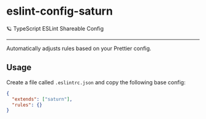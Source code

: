 # eslint-config-saturn
🪐 TypeScript ESLint Shareable Config

---

Automatically adjusts rules based on your Prettier config.

## Usage

Create a file called `.eslintrc.json` and copy the following base config:
```json
{
  "extends": ["saturn"],
  "rules": {}
}
```
